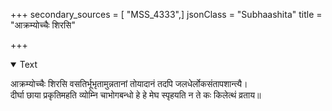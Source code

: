 +++
secondary_sources = [ "MSS_4333",]
jsonClass = "Subhaashita"
title = "आक्रम्योच्चैः शिरसि"

+++

<details open><summary>Text</summary>

आक्रम्योच्चैः शिरसि वसतिर्भूभृतामुन्नतानां तोयादानं तदपि जलधेर्लोकसंतापशान्त्यै।  
दीर्घा छाया प्रकृतिमहति व्योम्नि चाभोगबन्धो हे हे मेघ स्पृहयति न ते कः किलेत्थं व्रताय॥
</details>
